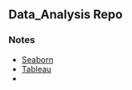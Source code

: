 ## Data_Analysis Repo
### Notes
- [Seaborn](https://github.com/achannaung/Data_Analysis/tree/main/Seaborn)
- [Tableau](https://github.com/achannaung/Data_Analysis/blob/main/MIMU_Tableau2021_UserManual_Jan2022.pdf)
- 
